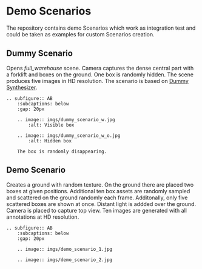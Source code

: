# Demo Scenarios

The repository contains demo Scenarios which work as integration test and could be taken as examples for custom
Scenarios creation.

## Dummy Scenario

Opens *full_warehouse* scene. Camera captures the dense central part with a forklift and boxes on the ground. One box is randomly hidden. The scene produces five images in HD resolution. The scenario is based on [Dummy Synthesizer](synthesizers.md#dummy-synthesizer).

```{eval-rst}
.. subfigure:: AB
    :subcaptions: below
    :gap: 20px

    .. image:: imgs/dummy_scenario_w.jpg
        :alt: Visible box
    
    .. image:: imgs/dummy_scenario_w_o.jpg
        :alt: Hidden box

    The box is randomly disappearing.
```

## Demo Scenario

Creates a ground with random texture. On the ground there are placed two boxes at given positions. Additional ten box assets are randomly sampled and scattered on the ground randomly each frame. Additonally, only five scattered boxes are shown at once. Distant light is addded over the ground. Camera is placed to capture top view. Ten images are generated with all annotations at HD resolution.

```{eval-rst}
.. subfigure:: AB
    :subcaptions: below
    :gap: 20px

    .. image:: imgs/demo_scenario_1.jpg
    
    .. image:: imgs/demo_scenario_2.jpg

```